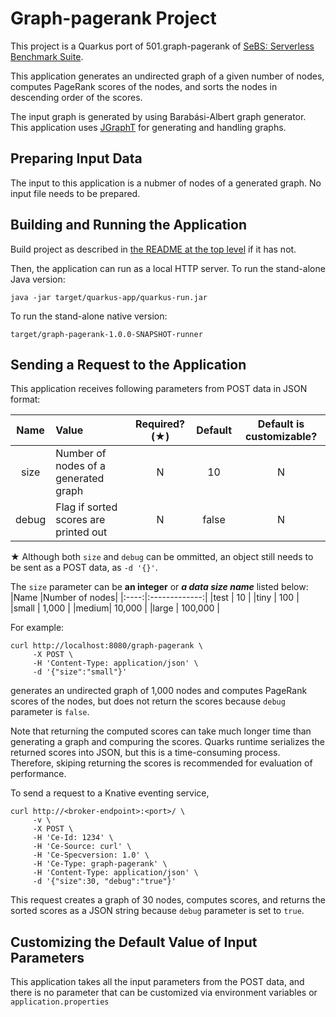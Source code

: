 # Graph-pagerank Project

This project is a Quarkus port of 501.graph-pagerank of
[SeBS: Serverless Benchmark Suite](https://github.com/spcl/serverless-benchmarks).

This application generates an undirected graph of a given number of nodes,
computes PageRank scores of the nodes, and sorts the nodes in descending order of the scores.

The input graph is generated by using Barab&aacute;si-Albert graph generator.
This application uses [JGraphT](https://jgrapht.org/) for generating and handling graphs.


## Preparing Input Data

The input to this application is a nubmer of nodes of a generated graph.
No input file needs to be prepared.


## Building and Running the Application

Build project as described in [the README at the top level](../../README.md) if it has not.

Then, the application can run as a local HTTP server.
To run the stand-alone Java version:
```shell
java -jar target/quarkus-app/quarkus-run.jar
```
To run the stand-alone native version:
```shell
target/graph-pagerank-1.0.0-SNAPSHOT-runner
```


## Sending a Request to the Application

This application receives following parameters from POST data in JSON format:

|Name         |Value                 |Required?(&starf;)|Default|Default is customizable?|
|:-----------:|:------------------------------------|:-:|:-----:|:----------------------:|
|size         |Number of nodes of a generated graph | N |    10 | N |
|debug        |Flag if sorted scores are printed out| N | false | N |

&starf; Although both `size` and `debug` can be ommitted, an object still needs to be sent
as a POST data, as `-d '{}'`.

The `size` parameter can be __an integer__ or __*a data size name*__ listed below:
|Name  |Number of nodes|
|:----:|:-------------:|
|test  |            10 |
|tiny  |           100 |
|small |         1,000 |
|medium|        10,000 |
|large |       100,000 |


For example:
```shell
curl http://localhost:8080/graph-pagerank \
     -X POST \
     -H 'Content-Type: application/json' \
     -d '{"size":"small"}'
```
generates an undirected graph of 1,000 nodes and computes PageRank scores of the nodes,
but does not return the scores because `debug` parameter is `false`.

Note that returning the computed scores can take much longer time than generating a graph and
compuring the scores. Quarks runtime serializes the returned scores into JSON, but this is
a time-consuming process.
Therefore, skiping returning the scores is recommended for evaluation of performance.

To send a request to a Knative eventing service,
```shell
curl http://<broker-endpoint>:<port>/ \
     -v \
     -X POST \
     -H 'Ce-Id: 1234' \
     -H 'Ce-Source: curl' \
     -H 'Ce-Specversion: 1.0' \
     -H 'Ce-Type: graph-pagerank' \
     -H 'Content-Type: application/json' \
     -d '{"size":30, "debug":"true"}'
```
This request creates a graph of 30 nodes, computes scores, and returns the sorted scores
as a JSON string because `debug` parameter is set to `true`.


## Customizing the Default Value of Input Parameters

This application takes all the input parameters from the POST data, and there is no parameter
that can be customized via environment variables or `application.properties`
